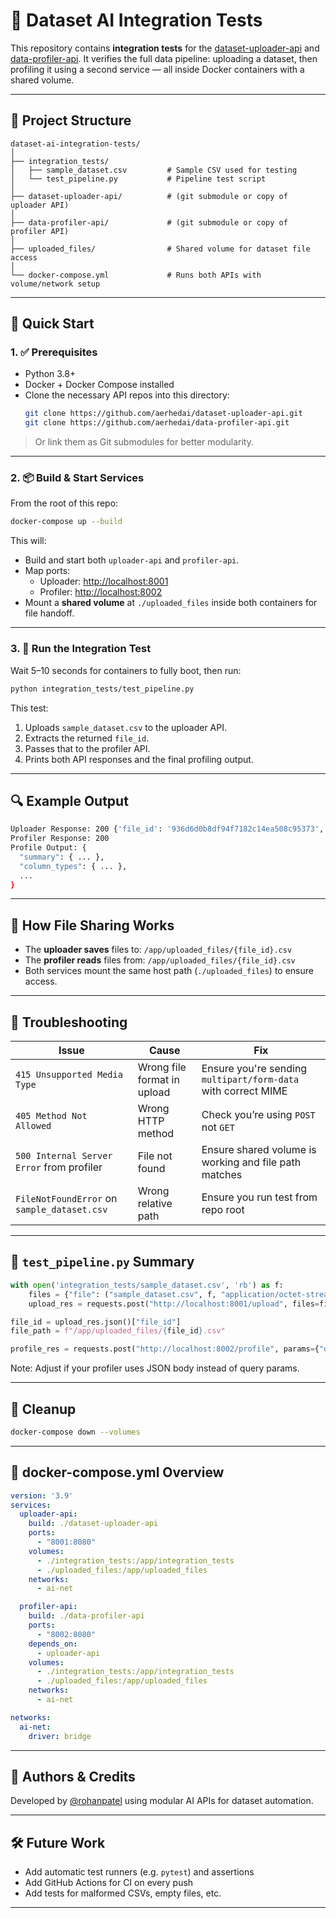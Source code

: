 # 🧪 Dataset AI Integration Tests

This repository contains **integration tests** for the [dataset-uploader-api](https://github.com/aerhedai/dataset-uploader-api) and [data-profiler-api](https://github.com/aerhedai/data-profiler-api). It verifies the full data pipeline: uploading a dataset, then profiling it using a second service — all inside Docker containers with a shared volume.

---

## 📁 Project Structure

```
dataset-ai-integration-tests/
│
├── integration_tests/
│   ├── sample_dataset.csv         # Sample CSV used for testing
│   └── test_pipeline.py           # Pipeline test script
│
├── dataset-uploader-api/          # (git submodule or copy of uploader API)
│
├── data-profiler-api/             # (git submodule or copy of profiler API)
│
├── uploaded_files/                # Shared volume for dataset file access
│
└── docker-compose.yml             # Runs both APIs with volume/network setup
```

---

## 🚀 Quick Start

### 1. ✅ Prerequisites

- Python 3.8+
- Docker + Docker Compose installed
- Clone the necessary API repos into this directory:
  ```bash
  git clone https://github.com/aerhedai/dataset-uploader-api.git
  git clone https://github.com/aerhedai/data-profiler-api.git
  ```

> Or link them as Git submodules for better modularity.

---

### 2. 📦 Build & Start Services

From the root of this repo:

```bash
docker-compose up --build
```

This will:
- Build and start both `uploader-api` and `profiler-api`.
- Map ports:
  - Uploader: [http://localhost:8001](http://localhost:8001)
  - Profiler: [http://localhost:8002](http://localhost:8002)
- Mount a **shared volume** at `./uploaded_files` inside both containers for file handoff.

---

### 3. 🧪 Run the Integration Test

Wait 5–10 seconds for containers to fully boot, then run:

```bash
python integration_tests/test_pipeline.py
```

This test:
1. Uploads `sample_dataset.csv` to the uploader API.
2. Extracts the returned `file_id`.
3. Passes that to the profiler API.
4. Prints both API responses and the final profiling output.

---

## 🔍 Example Output

```bash
Uploader Response: 200 {'file_id': '936d6d0b8df94f7182c14ea508c95373', 'filename': 'sample_dataset.csv'}
Profiler Response: 200
Profile Output: {
  "summary": { ... },
  "column_types": { ... },
  ...
}
```

---

## 🔁 How File Sharing Works

- The **uploader saves** files to: `/app/uploaded_files/{file_id}.csv`
- The **profiler reads** files from: `/app/uploaded_files/{file_id}.csv`
- Both services mount the same host path (`./uploaded_files`) to ensure access.

---

## 🐞 Troubleshooting

| Issue | Cause | Fix |
|------|-------|-----|
| `415 Unsupported Media Type` | Wrong file format in upload | Ensure you're sending `multipart/form-data` with correct MIME |
| `405 Method Not Allowed` | Wrong HTTP method | Check you’re using `POST` not `GET` |
| `500 Internal Server Error` from profiler | File not found | Ensure shared volume is working and file path matches |
| `FileNotFoundError` on `sample_dataset.csv` | Wrong relative path | Ensure you run test from repo root |

---

## 🧪 `test_pipeline.py` Summary

```python
with open('integration_tests/sample_dataset.csv', 'rb') as f:
    files = {"file": ("sample_dataset.csv", f, "application/octet-stream")}
    upload_res = requests.post("http://localhost:8001/upload", files=files)

file_id = upload_res.json()["file_id"]
file_path = f"/app/uploaded_files/{file_id}.csv"

profile_res = requests.post("http://localhost:8002/profile", params={"dataset_id": file_id})
```

Note: Adjust if your profiler uses JSON body instead of query params.

---

## 🧹 Cleanup

```bash
docker-compose down --volumes
```

---

## 🔧 docker-compose.yml Overview

```yaml
version: '3.9'
services:
  uploader-api:
    build: ./dataset-uploader-api
    ports:
      - "8001:8080"
    volumes:
      - ./integration_tests:/app/integration_tests
      - ./uploaded_files:/app/uploaded_files
    networks:
      - ai-net

  profiler-api:
    build: ./data-profiler-api
    ports:
      - "8002:8080"
    depends_on:
      - uploader-api
    volumes:
      - ./integration_tests:/app/integration_tests
      - ./uploaded_files:/app/uploaded_files
    networks:
      - ai-net

networks:
  ai-net:
    driver: bridge
```

---

## 🧠 Authors & Credits

Developed by [@rohanpatel](https://github.com/aerhedai) using modular AI APIs for dataset automation.

---

## 🛠 Future Work

- Add automatic test runners (e.g. `pytest`) and assertions
- Add GitHub Actions for CI on every push
- Add tests for malformed CSVs, empty files, etc.

---
